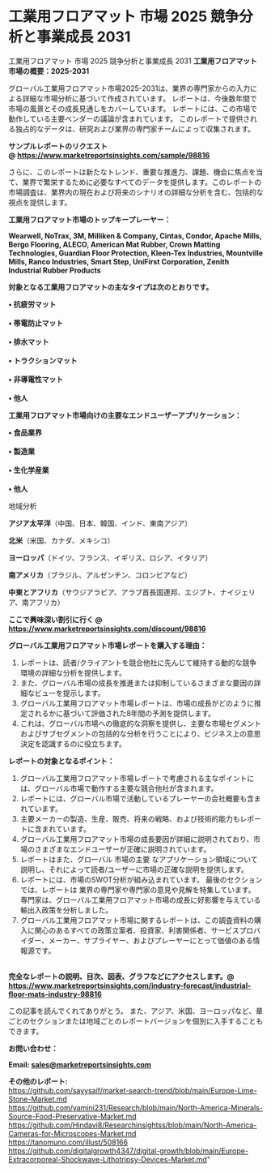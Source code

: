 # 工業用フロアマット 市場 2025 競争分析と事業成長 2031
工業用フロアマット 市場 2025 競争分析と事業成長 2031
<strong><b>工業用フロアマット市場の概要：2025-2031</b></strong>

グローバル工業用フロアマット市場2025-2031は、業界の専門家からの入力による詳細な市場分析に基づいて作成されています。 レポートは、今後数年間で市場の風景とその成長見通しをカバーしています。 レポートには、この市場で動作している主要ベンダーの議論が含まれています。 このレポートで提供される独占的なデータは、研究および業界の専門家チームによって収集されます。

<strong>サンプルレポートのリクエスト @ <a href=https://www.marketreportsinsights.com/sample/98816>https://www.marketreportsinsights.com/sample/98816</a></strong>

さらに、このレポートは新たなトレンド、重要な推進力、課題、機会に焦点を当て、業界で繁栄するために必要なすべてのデータを提供します。このレポートの市場調査は、業界内の現在および将来のシナリオの詳細な分析を含む、包括的な視点を提供します。

<strong>工業用フロアマット市場のトップキープレーヤー：</strong>

<strong>Wearwell, NoTrax, 3M, Milliken & Company, Cintas, Condor, Apache Mills, Bergo Flooring, ALECO, American Mat Rubber, Crown Matting Technologies, Guardian Floor Protection, Kleen-Tex Industries, Mountville Mills, Ranco Industries, Smart Step, UniFirst Corporation, Zenith Industrial Rubber Products</strong>

<strong><b>対象となる工業用フロアマットの主なタイプは次のとおりです。</b></strong>

<strong>• 抗疲労マット<br><br>• 帯電防止マット<br><br>• 排水マット<br><br>• トラクションマット<br><br>• 非導電性マット<br><br>• 他人</strong>

<strong><b>工業用フロアマット市場向けの主要なエンドユーザーアプリケーション：</b></strong>

<strong>• 食品業界<br><br>• 製造業<br><br>• 生化学産業<br><br>• 他人</strong>

 地域分析

<strong><b>アジア太平洋</b></strong>（中国、日本、韓国、インド、東南アジア）

<strong><b>北米</b></strong>（米国、カナダ、メキシコ）

<strong><b>ヨーロッパ</b></strong>（ドイツ、フランス、イギリス、ロシア、イタリア）

<strong><b>南アメリカ</b></strong>（ブラジル、アルゼンチン、コロンビアなど）

<strong><b>中東とアフリカ</b></strong>（サウジアラビア、アラブ首長国連邦、エジプト、ナイジェリア、南アフリカ）

<strong>ここで興味深い割引に行く @ <a href=https://www.marketreportsinsights.com/discount/98816>https://www.marketreportsinsights.com/discount/98816</a></strong>

<strong><b>グローバル工業用フロアマット市場レポートを購入する理由：</b></strong>
<ol>
  <li>レポートは、読者/クライアントを競合他社に先んじて維持する動的な競争環境の詳細な分析を提供します。</li>
  <li>また、グローバル市場の成長を推進または抑制しているさまざまな要因の詳細なビューを提示します。</li>
  <li>グローバル工業用フロアマット市場レポートは、市場の成長がどのように推定されるかに基づいて評価された8年間の予測を提供します。</li>
  <li>これは、グローバル市場への徹底的な洞察を提供し、主要な市場セグメントおよびサブセグメントの包括的な分析を行うことにより、ビジネス上の意思決定を認識するのに役立ちます。</li>
</ol>
<strong><b>レポートの対象となるポイント：</b></strong>
<ol>
  <li>グローバル工業用フロアマット市場レポートで考慮される主なポイントには、グローバル市場で動作する主要な競合他社が含まれます。</li>
  <li>レポートには、グローバル市場で活動しているプレーヤーの会社概要も含まれています。</li>
  <li>主要メーカーの製造、生産、販売、将来の戦略、および技術的能力もレポートに含まれています。</li>
  <li>グローバル工業用フロアマット市場の成長要因が詳細に説明されており、市場のさまざまなエンドユーザーが正確に説明されています。</li>
  <li>レポートはまた、グローバル 市場の主要 なアプリケーション領域について説明し、それによって読者/ユーザーに市場の正確な説明を提供します。</li>
  <li>レポートには、市場のSWOT分析が組み込まれています。 最後のセクションでは、レポートは 業界の専門家や専門家の意見や見解を特集しています。 専門家は、グローバル工業用フロアマット市場の成長に好影響を与えている輸出入政策を分析しました。</li>
  <li>グローバル工業用フロアマット市場に関するレポートは、この調査資料の購入に関心のあるすべての政策立案者、投資家、利害関係者、サービスプロバイダー、メーカー、サプライヤー、およびプレーヤーにとって価値のある情報源です。</li>
</ol><br>
<strong>完全なレポートの説明、目次、図表、グラフなどにアクセスします。@ <a href=https://www.marketreportsinsights.com/industry-forecast/industrial-floor-mats-industry-98816>https://www.marketreportsinsights.com/industry-forecast/industrial-floor-mats-industry-98816</a></strong>

この記事を読んでくれてありがとう。 また、アジア、米国、ヨーロッパなど、章ごとのセクションまたは地域ごとのレポートバージョンを個別に入手することもできます。

<strong><b>お問い合わせ：</b></strong>

<strong>Email: </strong><a href=mailto:sales@marketreportsinsights.com><strong>sales@marketreportsinsights.com</strong></a>

<strong>その他のレポート:</strong>
<br>
<a href=https://github.com/sayysaif/market-search-trend/blob/main/Europe-Lime-Stone-Market.md>https://github.com/sayysaif/market-search-trend/blob/main/Europe-Lime-Stone-Market.md</a>
<br>
<a href=https://github.com/yamini231/Research/blob/main/North-America-Minerals-Source-Food-Preservative-Market.md>https://github.com/yamini231/Research/blob/main/North-America-Minerals-Source-Food-Preservative-Market.md</a>
<br>
<a href=https://github.com/Hindavi8/Researchinsightss/blob/main/North-America-Cameras-for-Microscopes-Market.md>https://github.com/Hindavi8/Researchinsightss/blob/main/North-America-Cameras-for-Microscopes-Market.md</a>
<br>
<a href=https://tanomuno.com/illust/508166>https://tanomuno.com/illust/508166</a>
<br>
<a href=https://github.com/digitalgrowth4347/digital-growth/blob/main/Europe-Extracorporeal-Shockwave-Lithotripsy-Devices-Market.md>https://github.com/digitalgrowth4347/digital-growth/blob/main/Europe-Extracorporeal-Shockwave-Lithotripsy-Devices-Market.md</a>"
